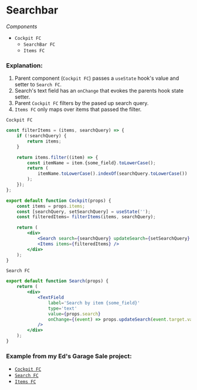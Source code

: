 # Searchbar

*Components*
* `Cockpit FC`
  * `SearchBar FC`
  * `Items FC`

### Explanation:

1) Parent component (`Cockpit FC`) passes a `useState` hook's value and setter to `Search FC`. 
2) Search's text field has an `onChange` that evokes the parents hook state setter.
3) Parent `Cockpit FC` filters by the pased up search query.
4) `Items FC` only maps over items that passed the filter.

`Cockpit FC`
```jsx
const filterItems = (items, searchQuery) => {
	if (!searchQuery) {
		return items;
	}

	return items.filter((item) => {
		const itemName = item.{some_field}.toLowerCase();
		return (
			itemName.toLowerCase().indexOf(searchQuery.toLowerCase()) !== -1
		);
	});
};

export default function Cockpit(props) {
	const items = props.items;
	const [searchQuery, setSearchQuery] = useState('');
	const filteredItems= filterItems(items, searchQuery);

	return (
    	<div>
			<Search search={searchQuery} updateSearch={setSearchQuery} />
			<Items items={filteredItems} />
		</div>
	);
}
```

`Search FC`
```jsx
export default function Search(props) {
	return (
		<div>
			<TextField
				label='Search by item {some_field}'
				type='text'
				value={props.search}
				onChange={(event) => props.updateSearch(event.target.value)}
			/>
		</div>
	);
}
```

### Example from my Ed's Garage Sale project: 

* [`Cockpit FC`](https://github.com/michael-small/Eds-Garage-Sale/blob/master/client/src/components/Cockpit/Cockpit.js)
* [`Search FC`](https://github.com/michael-small/Eds-Garage-Sale/blob/master/client/src/components/Search/Search.js)
* [`Items FC`](https://github.com/michael-small/Eds-Garage-Sale/blob/master/client/src/components/Cockpit/Listings/Listings.js)